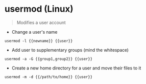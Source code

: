 # usermod (Linux)

> Modifies a user account

- Change a user's name

`usermod -l {{newname}} {{user}}`

- Add user to supplementary groups (mind the whitespace)

`usermod -a -G {{group1,group2}} {{user}}`

- Create a new home directory for a user and move their files to it

`usermod -m -d {{/path/to/home}} {{user}}`
